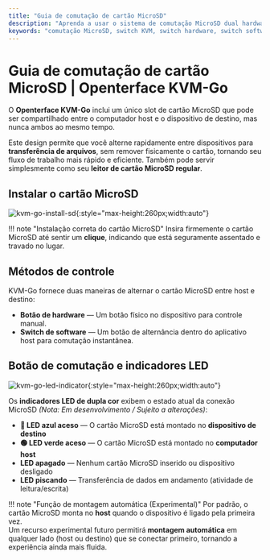 ```yaml
---
title: "Guia de comutação de cartão MicroSD"
description: "Aprenda a usar o sistema de comutação MicroSD dual hardware-software no Openterface KVM-Go. Compreenda os quatro estados operacionais, indicadores LED, diretrizes de segurança e capacidades de transferência de arquivos."
keywords: "comutação MicroSD, switch KVM, switch hardware, switch software, controle cartão MicroSD, KVM over USB, transferência de arquivos, gerenciamento dispositivos USB, periféricos computador, gerenciamento energia MicroSD, indicadores LED"
---
```


# **Guia de comutação de cartão MicroSD** | Openterface KVM-Go

O **Openterface KVM-Go** inclui um único slot de cartão MicroSD que pode ser compartilhado entre o computador host e o dispositivo de destino, mas nunca ambos ao mesmo tempo.

Este design permite que você alterne rapidamente entre dispositivos para **transferência de arquivos**, sem remover fisicamente o cartão, tornando seu fluxo de trabalho mais rápido e eficiente. Também pode servir simplesmente como seu **leitor de cartão MicroSD regular**.

## **Instalar o cartão MicroSD**

![kvm-go-install-sd](https://assets.openterface.com/images/kvm-go/install-sd.webp){:style="max-height:260px;width:auto"}

!!! note "Instalação correta do cartão MicroSD"
    Insira firmemente o cartão MicroSD até sentir um **clique**, indicando que está seguramente assentado e travado no lugar.

## **Métodos de controle**

KVM-Go fornece duas maneiras de alternar o cartão MicroSD entre host e destino:

- **Botão de hardware** — Um botão físico no dispositivo para controle manual.  
- **Switch de software** — Um botão de alternância dentro do aplicativo host para comutação instantânea.


## **Botão de comutação e indicadores LED** 

![kvm-go-led-indicator](https://assets.openterface.com/images/kvm-go/led-indicator.webp){:style="max-height:260px;width:auto"}

Os **indicadores LED de dupla cor** exibem o estado atual da conexão MicroSD *(Nota: Em desenvolvimento / Sujeito a alterações)*:

- **🔵 LED azul aceso** — O cartão MicroSD está montado no **dispositivo de destino**  
- **🟢 LED verde aceso** — O cartão MicroSD está montado no **computador host**  
- **LED apagado** — Nenhum cartão MicroSD inserido ou dispositivo desligado  
- **LED piscando** — Transferência de dados em andamento (atividade de leitura/escrita)

!!! note "Função de montagem automática (Experimental)"
    Por padrão, o cartão MicroSD monta no **host** quando o dispositivo é ligado pela primeira vez.  
    Um recurso experimental futuro permitirá **montagem automática** em qualquer lado (host ou destino) que se conectar primeiro, tornando a experiência ainda mais fluida.


